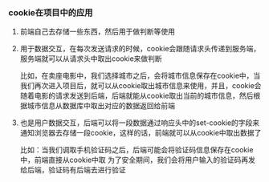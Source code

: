 

### cookie在项目中的应用

1. 前端自己去存储一些东西，然后用于做判断等使用

2. 用于数据交互，在每次发送请求的时候，cookie会跟随请求头传递到服务端，服务端就可以从请求头中取出cookie来做判断

    比如，在卖座电影中，我们选择城市之后，会将城市信息保存在cookie中，当我们再次进入项目后，就可以从cookie取出城市信息来使用，并且，cookie会随着电影的请求发送到后端，后端就能从cookie取出当前的城市信息，然后根据城市信息从数据库中取出对应的数据返回给前端

3. 也是用户数据交互，后端可以将一段数据通过响应头中的set-cookie的字段来通知浏览器去存储一段cookie，这样的话，前端就可以从cookie中取出数据了

    比如：当我们调取手机验证码之后，后端可能会将验证码信息保存在cookie中，前端直接从cookie中取
    为了安全期间，我们会将用户输入的验证码再发给后端，验证码有后端去进行验证